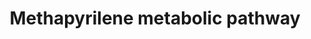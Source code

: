 ---
annotations:
- id: PW:0000124
  parent: regulatory pathway
  type: Pathway Ontology
  value: cellular detoxification pathway
- id: PW:0001229
  parent: classic metabolic pathway
  type: Pathway Ontology
  value: xenobiotic metabolic pathway
authors:
- Egonw
- Eweitz
description: ''
last-edited: 2021-05-16
organisms:
- Rattus norvegicus
redirect_from:
- /index.php/Pathway:WP2540
- /instance/WP2540
revision: null
schema-jsonld:
- '@context': https://schema.org/
  '@id': https://wikipathways.github.io/pathways/WP2540.html
  '@type': Dataset
  creator:
    '@type': Organization
    name: WikiPathways
  description: ''
  keywords:
  - CYPs
  - GSH
  - Hepatotoxicity
  - MP-Noxide
  - Methapyrilene
  - Necrosis
  - Periportal Liver
  - demethylated methapyrilene
  - glutathion conjugate
  - methapyrilene-S-oxide
  license: CC0
  name: Methapyrilene metabolic pathway
seo: CreativeWork
title: Methapyrilene metabolic pathway
wpid: WP2540
---